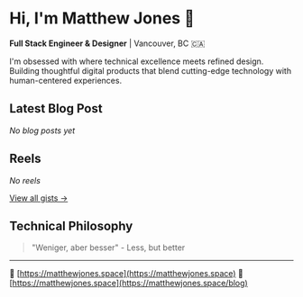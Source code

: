# Hi, I'm Matthew Jones 👋

**Full Stack Engineer & Designer** | Vancouver, BC 🇨🇦

I'm obsessed with where technical excellence meets refined design. Building thoughtful digital products that blend cutting-edge technology with human-centered experiences.

## Latest Blog Post

<!-- BLOG:START -->
*No blog posts yet*
<!-- BLOG:END -->

## Reels

<!-- REEL:START -->
*No reels*
<!-- REEL:END -->

[View all gists →](https://gist.github.com/hew)

## Technical Philosophy

> "Weniger, aber besser" - Less, but better

--- 

🔗 [https://matthewjones.space](https://matthewjones.space)
📖 [https://matthewjones.space](https://matthewjones.space/blog)
